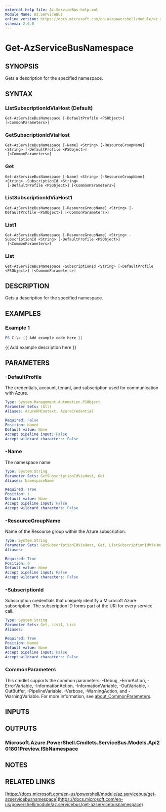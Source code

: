 ```yaml
---
external help file: Az.ServiceBus-help.xml
Module Name: Az.ServiceBus
online version: https://docs.microsoft.com/en-us/powershell/module/az.servicebus/get-azservicebusnamespace
schema: 2.0.0
---
```


# Get-AzServiceBusNamespace

## SYNOPSIS
Gets a description for the specified namespace.

## SYNTAX

### ListSubscriptionIdViaHost (Default)
```
Get-AzServiceBusNamespace [-DefaultProfile <PSObject>] [<CommonParameters>]
```

### GetSubscriptionIdViaHost
```
Get-AzServiceBusNamespace [-Name] <String> [-ResourceGroupName] <String> [-DefaultProfile <PSObject>]
 [<CommonParameters>]
```

### Get
```
Get-AzServiceBusNamespace [-Name] <String> [-ResourceGroupName] <String> -SubscriptionId <String>
 [-DefaultProfile <PSObject>] [<CommonParameters>]
```

### ListSubscriptionIdViaHost1
```
Get-AzServiceBusNamespace [-ResourceGroupName] <String> [-DefaultProfile <PSObject>] [<CommonParameters>]
```

### List1
```
Get-AzServiceBusNamespace [-ResourceGroupName] <String> -SubscriptionId <String> [-DefaultProfile <PSObject>]
 [<CommonParameters>]
```

### List
```
Get-AzServiceBusNamespace -SubscriptionId <String> [-DefaultProfile <PSObject>] [<CommonParameters>]
```

## DESCRIPTION
Gets a description for the specified namespace.

## EXAMPLES

### Example 1
```powershell
PS C:\> {{ Add example code here }}
```

{{ Add example description here }}

## PARAMETERS

### -DefaultProfile
The credentials, account, tenant, and subscription used for communication with Azure.

```yaml
Type: System.Management.Automation.PSObject
Parameter Sets: (All)
Aliases: AzureRMContext, AzureCredential

Required: False
Position: Named
Default value: None
Accept pipeline input: False
Accept wildcard characters: False
```

### -Name
The namespace name

```yaml
Type: System.String
Parameter Sets: GetSubscriptionIdViaHost, Get
Aliases: NamespaceName

Required: True
Position: 1
Default value: None
Accept pipeline input: False
Accept wildcard characters: False
```

### -ResourceGroupName
Name of the Resource group within the Azure subscription.

```yaml
Type: System.String
Parameter Sets: GetSubscriptionIdViaHost, Get, ListSubscriptionIdViaHost1, List1
Aliases:

Required: True
Position: 0
Default value: None
Accept pipeline input: False
Accept wildcard characters: False
```

### -SubscriptionId
Subscription credentials that uniquely identify a Microsoft Azure subscription.
The subscription ID forms part of the URI for every service call.

```yaml
Type: System.String
Parameter Sets: Get, List1, List
Aliases:

Required: True
Position: Named
Default value: None
Accept pipeline input: False
Accept wildcard characters: False
```

### CommonParameters
This cmdlet supports the common parameters: -Debug, -ErrorAction, -ErrorVariable, -InformationAction, -InformationVariable, -OutVariable, -OutBuffer, -PipelineVariable, -Verbose, -WarningAction, and -WarningVariable. For more information, see [about_CommonParameters](http://go.microsoft.com/fwlink/?LinkID=113216).

## INPUTS

## OUTPUTS

### Microsoft.Azure.PowerShell.Cmdlets.ServiceBus.Models.Api201801Preview.ISbNamespace
## NOTES

## RELATED LINKS

[https://docs.microsoft.com/en-us/powershell/module/az.servicebus/get-azservicebusnamespace](https://docs.microsoft.com/en-us/powershell/module/az.servicebus/get-azservicebusnamespace)

